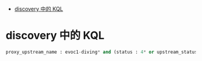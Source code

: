 - [discovery 中的 KQL](#discovery-中的-kql)

# discovery 中的 KQL
```sql
proxy_upstream_name : evoc1-diving* and (status : 4* or upstream_status : 4* or status : 5* or upstream_status : 5*)
```